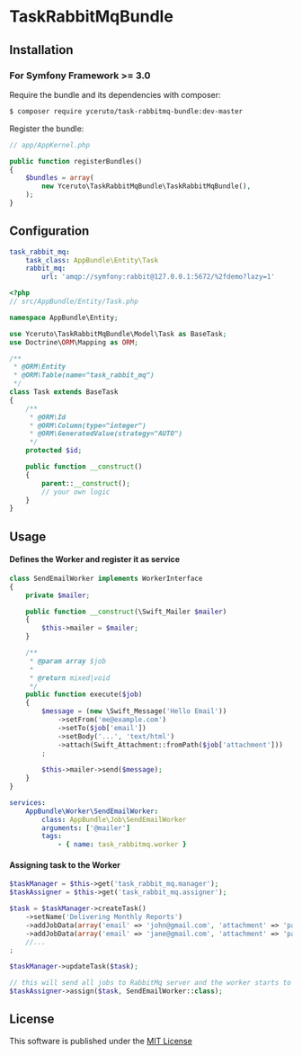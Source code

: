 # TaskRabbitMqBundle #

## Installation ##

### For Symfony Framework >= 3.0 ###

Require the bundle and its dependencies with composer:

```bash
$ composer require yceruto/task-rabbitmq-bundle:dev-master
```

Register the bundle:

```php
// app/AppKernel.php

public function registerBundles()
{
    $bundles = array(
        new Yceruto\TaskRabbitMqBundle\TaskRabbitMqBundle(),
    );
}
```

## Configuration

```yaml
task_rabbit_mq:
    task_class: AppBundle\Entity\Task
    rabbit_mq:
        url: 'amqp://symfony:rabbit@127.0.0.1:5672/%2fdemo?lazy=1'
```

```php
<?php
// src/AppBundle/Entity/Task.php

namespace AppBundle\Entity;

use Yceruto\TaskRabbitMqBundle\Model\Task as BaseTask;
use Doctrine\ORM\Mapping as ORM;

/**
 * @ORM\Entity
 * @ORM\Table(name="task_rabbit_mq")
 */
class Task extends BaseTask
{
    /**
     * @ORM\Id
     * @ORM\Column(type="integer")
     * @ORM\GeneratedValue(strategy="AUTO")
     */
    protected $id;

    public function __construct()
    {
        parent::__construct();
        // your own logic
    }
}
```

## Usage ##

#### Defines the Worker and register it as service 

```php
class SendEmailWorker implements WorkerInterface
{
    private $mailer;

    public function __construct(\Swift_Mailer $mailer) 
    {
        $this->mailer = $mailer;
    }

    /**
     * @param array $job
     *
     * @return mixed|void
     */
    public function execute($job)
    {
        $message = (new \Swift_Message('Hello Email'))
            ->setFrom('me@example.com')
            ->setTo($job['email'])
            ->setBody('...', 'text/html')
            ->attach(Swift_Attachment::fromPath($job['attachment']))
        ;
        
        $this->mailer->send($message);
    }
}
```

```yaml
services:
    AppBundle\Worker\SendEmailWorker:
        class: AppBundle\Job\SendEmailWorker
        arguments: ['@mailer']
        tags:
            - { name: task_rabbitmq.worker }
```

#### Assigning task to the Worker

```php
$taskManager = $this->get('task_rabbit_mq.manager');
$taskAssigner = $this->get('task_rabbit_mq.assigner');

$task = $taskManager->createTask()
    ->setName('Delivering Monthly Reports')
    ->addJobData(array('email' => 'john@gmail.com', 'attachment' => 'path/to/report.pdf'))
    ->addJobData(array('email' => 'jane@gmail.com', 'attachment' => 'path/to/statements.docx'))
    //...
;

$taskManager->updateTask($task);

// this will send all jobs to RabbitMq server and the worker starts to execute each job.
$taskAssigner->assign($task, SendEmailWorker::class);
```

## License ##

This software is published under the [MIT License](LICENSE)
